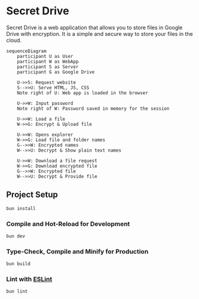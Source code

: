 # Secret Drive

Secret Drive is a web application that allows you to store files in Google Drive with encryption. It is a simple and secure way to store your files in the cloud.

```mermaid
sequenceDiagram
    participant U as User
    participant W as WebApp
    participant S as Server
    participant G as Google Drive

    U->>S: Request website
    S-->>U: Serve HTML, JS, CSS
    Note right of U: Web app is loaded in the browser

    U->>W: Input password
    Note right of W: Password saved in memory for the session

    U->>W: Load a file
    W->>G: Encrypt & Upload file

    U->>W: Opens explorer
    W->>G: Load file and folder names
    G-->>W: Encrypted names
    W-->>U: Decrypt & Show plain text names

    U->>W: Download a file request
    W->>G: Download encrypted file
    G-->>W: Encrypted file
    W-->>U: Decrypt & Provide file
```

## Project Setup

```sh
bun install
```

### Compile and Hot-Reload for Development

```sh
bun dev
```

### Type-Check, Compile and Minify for Production

```sh
bun build
```

### Lint with [ESLint](https://eslint.org/)

```sh
bun lint
```
